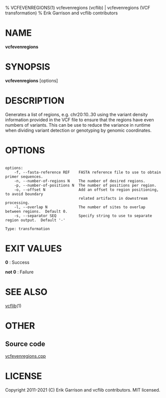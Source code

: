 % VCFEVENREGIONS(1) vcfevenregions (vcflib) | vcfevenregions (VCF transformation)
% Erik Garrison and vcflib contributors

# NAME

**vcfevenregions**

# SYNOPSIS

**vcfevenregions** [options] <vcf file>

# DESCRIPTION

Generates a list of regions, e.g. chr20:10..30 using the variant density information provided in the VCF file to ensure that the regions have even numbers of variants. This can be use to reduce the variance in runtime when dividing variant detection or genotyping by genomic coordinates.



# OPTIONS

```

options:
    -f, --fasta-reference REF    FASTA reference file to use to obtain primer sequences.
    -n, --number-of-regions N    The number of desired regions.
    -p, --number-of-positions N  The number of positions per region.
    -o, --offset N               Add an offset to region positioning, to avoid boundary
                                 related artifacts in downstream processing.
    -l, --overlap N              The number of sites to overlap between regions.  Default 0.
    -s, --separator SEQ          Specify string to use to separate region output.  Default '-'

Type: transformation

```





# EXIT VALUES

**0**
: Success

**not 0**
: Failure

# SEE ALSO



[vcflib](./vcflib.md)(1)



# OTHER

## Source code

[vcfevenregions.cpp](https://github.com/vcflib/vcflib/blob/master/src/vcfevenregions.cpp)

# LICENSE

Copyright 2011-2021 (C) Erik Garrison and vcflib contributors. MIT licensed.

<!--
  Created with ./scripts/bin2md.rb scripts/bin2md-template.erb
-->
